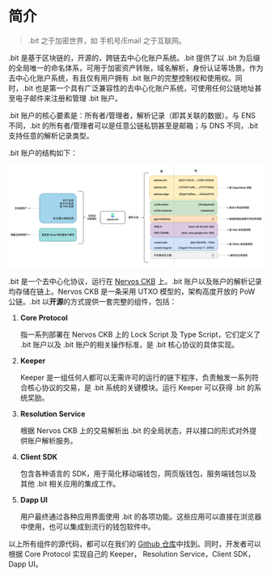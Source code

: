 # 简介

> .bit 之于加密世界，如 手机号/Email 之于互联网。

.bit 是基于区块链的，开源的，跨链去中心化账户系统。.bit 提供了以 .bit 为后缀的全局唯一的命名体系，可用于加密资产转账，域名解析，身份认证等场景。作为去中心化账户系统，有且仅有用户拥有 .bit 账户的完整控制权和使用权。同时，.bit 也是第一个具有广泛兼容性的去中心化账户系统，可使用任何公链地址甚至电子邮件来注册和管理 .bit 账户。

.bit 账户的核心要素是：所有者/管理者，解析记录（即其关联的数据）。与 ENS 不同，.bit 的所有者/管理者可以是任意公链私钥甚至是邮箱；与 DNS 不同，.bit 支持任意的解析记录类型。

.bit 账户的结构如下：

<img src="./image-account-structure.png" alt=".bit 账户结构" />

.bit 是一个去中心化协议，运行在 [Nervos CKB](https://www.nervos.org/) 上。.bit 账户以及账户的解析记录均存储在链上。Nervos CKB 是一条采用 UTXO 模型的，架构高度开放的 PoW 公链。.bit 以**开源**的方式提供一套完整的组件，包括：

1. **Core Protocol**

   指一系列部署在 Nervos CKB 上的 Lock Script 及 Type Script，它们定义了 .bit 账户以及 .bit 账户的相关操作标准，是 .bit 核心协议的具体实现。

2. **Keeper**

   Keeper 是一组任何人都可以无需许可的运行的链下程序，负责触发一系列符合核心协议的交易，是 .bit 系统的关键模块。运行 Keeper 可以获得 .bit 的系统奖励。

3. **Resolution Service**

   根据 Nervos CKB 上的交易解析出 .bit 的全局状态，并以接口的形式对外提供账户解析服务。

4. **Client SDK**

   包含各种语言的 SDK，用于简化移动端钱包，网页版钱包，服务端钱包以及其他 .bit 相关应用的集成工作。

5. **Dapp UI**

   用户最终通过各种应用界面使用 .bit 的各项功能。这些应用可以直接在浏览器中使用，也可以集成到流行的钱包软件中。

以上所有组件的源代码，都可以在我们的 [Github 仓库](https://github.com/dotbitHQ)中找到。同时，开发者可以根据 Core Protocol 实现自己的 Keeper， Resolution Service，Client SDK，Dapp UI。

